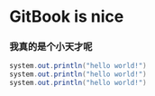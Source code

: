 # GitBook is nice

### 我真的是个小天才呢
```java
system.out.println("hello world!")
system.out.println("hello world!")
system.out.println("hello world!")
```